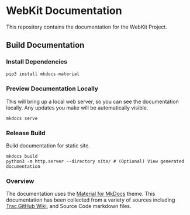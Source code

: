# WebKit Documentation

This repository contains the documentation for the WebKit Project.

## Build Documentation

### Install Dependencies

```python
pip3 install mkdocs-material
```

### Preview Documentation Locally

This will bring up a local web server, so you can see the documentation locally. Any updates you make will be automatically visible.

```
mkdocs serve
```

### Release Build

Build documentation for static site.

```
mkdocs build
python3 -m http.server --directory site/ # (Optional) View generated documentation
```

### Overview

The documentation uses the [Material for MkDocs](https://squidfunk.github.io/mkdocs-material/) theme. This documentation has been collected from a variety of sources including [Trac](https://trac.webkit.org),[GitHub Wiki](https://github.com/WebKit/WebKit/wiki), and Source Code markdown files.